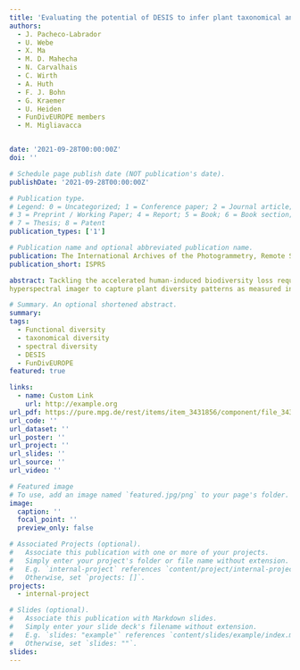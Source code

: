 ```yaml
---
title: 'Evaluating the potential of DESIS to infer plant taxonomical and functional diversities in European forests'
authors:
  - J. Pacheco-Labrador
  - U. Webe
  - X. Ma
  - M. D. Mahecha
  - N. Carvalhais
  - C. Wirth
  - A. Huth
  - F. J. Bohn
  - G. Kraemer
  - U. Heiden
  - FunDivEUROPE members
  - M. Migliavacca


date: '2021-09-28T00:00:00Z'
doi: ''

# Schedule page publish date (NOT publication's date).
publishDate: '2021-09-28T00:00:00Z'

# Publication type.
# Legend: 0 = Uncategorized; 1 = Conference paper; 2 = Journal article;
# 3 = Preprint / Working Paper; 4 = Report; 5 = Book; 6 = Book section;
# 7 = Thesis; 8 = Patent
publication_types: ['1']

# Publication name and optional abbreviated publication name.
publication: The International Archives of the Photogrammetry, Remote Sensing and Spatial Information Science
publication_short: ISPRS

abstract: Tackling the accelerated human-induced biodiversity loss requires tools able to map biodiversity and its changes globally. Remote sensing (RS) offers unique capabilities of characterizing Earth surfaces; therefore, it could map plant biodiversity continuously and globally. This approach is supported by the Spectral Variation Hypothesis (SVH), which states that spectra and species (taxonomic and trait) diversities are linked through environmental heterogeneity. In this work, we evaluate the capability of the DESIS
hyperspectral imager to capture plant diversity patterns as measured in dedicated plots of the network FunDivEUROPE. We computed functional and taxonomical diversity metrics from field taxonomic, structural, and foliar measurements in vegetation plots sampled in Spain and Romania. In addition, we also computed functional diversity metrics both from the DESIS reflectance factors and from vegetation parameters estimated via inversion of a radiative transfer model. Results showed that only metrics computed from spectral reflectance were able to capture taxonomic variability in the area. However, the lack of sensitivity was related to the insufficient plot size and the lack of spatial match between remote sensing and field data, but also the differences between the information contained in the field traits and remote sensing data, and the potential uncertainties in the remote estimates of vegetation parameters. Thus, while DESIS showed some sensitivity to plant diversity, further efforts are needed to deploy suitable biodiversity evaluation and validation plots and networks that support the development of biodiversity remote sensing products.

# Summary. An optional shortened abstract.
summary: 
tags:
  - Functional diversity
  - taxonomical diversity
  - spectral diversity
  - DESIS
  - FunDivEUROPE
featured: true

links:
  - name: Custom Link
    url: http://example.org
url_pdf: https://pure.mpg.de/rest/items/item_3431856/component/file_3431857/content
url_code: ''
url_dataset: ''
url_poster: ''
url_project: ''
url_slides: ''
url_source: ''
url_video: ''

# Featured image
# To use, add an image named `featured.jpg/png` to your page's folder.
image:
  caption: ''
  focal_point: ''
  preview_only: false

# Associated Projects (optional).
#   Associate this publication with one or more of your projects.
#   Simply enter your project's folder or file name without extension.
#   E.g. `internal-project` references `content/project/internal-project/index.md`.
#   Otherwise, set `projects: []`.
projects:
  - internal-project

# Slides (optional).
#   Associate this publication with Markdown slides.
#   Simply enter your slide deck's filename without extension.
#   E.g. `slides: "example"` references `content/slides/example/index.md`.
#   Otherwise, set `slides: ""`.
slides:
---
```

